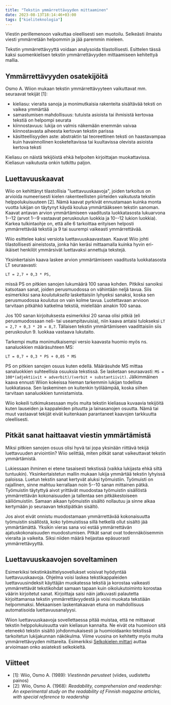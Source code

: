 ```yaml
---
title: "Tekstin ymmärrettävyyden mittaaminen"
date: 2023-08-13T18:14:46+03:00
tags: ["kieliteknologia"]
---
```


Viestin perillemenoon vaikuttaa oleellisesti sen muotoilu. Selkeästi ilmaistu viesti ymmärretään helpommin ja jää paremmin mieleen.

Tekstin ymmärrettävyyttä voidaan analysoida tilastollisesti. Esittelen tässä kaksi suomenkielisen tekstin ymmärrettävyyden mittaamiseen kehitettyä mallia.

## Ymmärrettävyyden osatekijöitä

Osmo A. Wiion mukaan tekstin ymmärrettävyyteen vaikuttavat mm. seuraavat tekijät \[1\]:
* kieliasu: vieraita sanoja ja monimutkaisia rakenteita sisältävää teksti on vaikea ymmärtää
* samastumisen mahdollisuus: tutuista asioista tai ihmisistä kertovaa tekstiä on helpompi seurata
* kiinnostavuus: lukija on valmis näkemään enemmän vaivaa kiinnostavasta aiheesta kertovan tekstin parissa
* käsitteellisyyden aste: abstraktin tai teoreettinen teksti on haastavampaa kuin havainnollinen kosketeltavissa tai kuultavissa olevista asioista kertova teksti

Kieliasu on näistä tekijöistä ehkä helpoiten kirjoittajan muokattavissa. Kieliasun vaikutusta onkin tutkittu paljon.

## Luettavuuskaavat

Wiio on kehittänyt tilastollisia "luettavuuskaavoja", joiden tarkoitus on arvioida numeerisesti kielen rakenteellisten piirteiden vaikutusta tekstin helppolukuisuuteen \[2\]. Nämä kaavat pyrkivät ennustamaan kuinka monta vuotta lukijan on täytynyt käydä koulua ymmärtääkseen tekstin sanoman. Kaavat antavan arvion ymmärtämiseen vaaditusta luokkatasosta lukuarvona 1--12 (arvot 1--9 vastaavat peruskoulun luokkia ja 10--12 lukion luokkia). Karkea tulkintaohje on, että alle 6 tarkoittaa erityisen helposti ymmärrettävää tekstiä ja 9 tai suurempi vaikeasti ymmärrettävää.

Wiio esittelee kaksi versiota luettavuuskaavastaan. Kaavat Wiio johti tilastollisesti aineistosta, jonka hän keräsi mittaamalla kuinka hyvin eri-ikäiset henkilöt ymmärsivät luettavaksi annettuja tekstejä.

Yksinkertaisin kaava laskee arvion ymmärtämiseen vaaditusta luokkatasosta LT seuraavasti:

```
LT = 2,7 + 0,3 * PS,
```

missä PS on pitkien sanojen lukumäärä 100 sanaa kohden. Pitkiksi sanoiksi katsotaan sanat, joiden perusmuodossa on vähintään neljä tavua. Siis esimerkiksi sana *koulutuksella* laskettaisiin lyhyeksi sanaksi, koska sen perusmuodossa *koulutus* on vain kolme tavua. Luotettavaan arvioon tarvitaan pitkähkö katkelma tekstiä, mielellään ainakin 100 sanaa.

Jos 100 sanan kirjoituksesta esimerkiksi 20 sanaa olisi pitkiä (eli perusmuodossaan neli- tai useampitavuisia), niin kaava antaisi tulokseksi `LT = 2,7 + 0,3 * 20 = 8,7`. Tällaisen tekstin ymmärtämiseen vaadittaisiin siis peruskoulun 9. luokkaa vastaava lukutaito.

Tarkempi mutta monimutkaisempi versio kaavasta huomio myös ns. sanaluokkien määräsuhteen MS:

```
LT = 0,7 + 0,3 * PS + 0,05 * MS
```

PS on pitkien sanojen osuus kuten edellä. Määräsuhde MS mittaa sanaluokkien suhteellisia osuuksia tekstissä. Se lasketaan seuraavasti: `MS = 100*(adjektiivit + adverbit)/(verbit + substantiivit)`. Jälkimmäinen kaava ennusti Wiion kokeissa hieman tarkemmin lukijan todellista luokkatasoa. Sen laskeminen on kuitenkin työläämpää, koska siihen tarvitaan sanaluokkien tunnistamista.

Wiio kokeili tutkimuksessaan myös muita tekstin kieliasua kuvaavia tekijöitä kuten lauseiden ja kappaleiden pituutta ja lainasanojen osuutta. Nämä tai muut vastaavat tekijät eivät kuitenkaan parantaneet kaavojen tarkkuutta oleellisesti.

## Pitkät sanat haittaavat viestin ymmärtämistä

Miksi pitkien sanojen osuus olisi hyvä tai jopa yksinään riittävä tekijä luettavuuden arviointiin? Wiio selittää, miten pitkät sanat vaikeuttavat tekstin ymmärtämistä.

Lukiessaan ihminen ei etene tasaisesti tekstissä (vaikka lukijasta ehkä siltä tuntuukin). Yksinkertaistetun mallin mukaan lukija ymmärtää tekstin lyhyissä paloissa. Luetun tekstin sanat kertyvät aluksi työmuistiin. Työmuisti on rajallinen, sinne mahtuu kerrallaan noin 5--10 sanan mittainen pätkä. Työmuistin täytyttyä aivot yrittävät muodostaa työmuistin sisällöstä ymmärrettävän kokonaisuuden ja tallentaa sen pitkäkestoiseen säiliömuistiin. Samaan aikaan työmuistin sisältö nollautuu ja sinne alkaa kertymään jo seuraavan tekstipätkän sisältö.

Jos aivot eivät onnistu muodostamaan ymmärrettävää kokonaisuutta työmuistin sisällöstä, koko työmuistissa sillä hetkellä ollut sisältö jää ymmärtämättä. Yksikin vieras sana voi estää ymmärrettävän ajatuskokonaisuuden muodostumisen. Pitkät sanat ovat todennäköisemmin vieraita ja vaikeita. Siksi niiden määrä heijastaa epäsuorasti ymmärrettävyyttä.

## Luettavuuskaavojen soveltaminen

Esimerkiksi tekstinkäsittelysovellukset voisivat hyödyntää luettavuuskaavoja. Ohjelma voisi laskea tekstikappaleiden luettavuusindeksit käyttäjän muokatessa tekstiä ja korostaa vaikeasti ymmärrettävät tekstikohdat samaan tapaan kuin oikolukutoiminto korostaa väärin kirjoitetut sanat. Kirjoittaja saisi näin jatkuvasti palautetta kirjoittamansa tekstin ymmärrettävyydestä ja voisi muokata tekstiään helpommaksi. Mekaanisen laskentakaavan etuna on mahdollisuus automatisoida luettavuusanalyysi.

Wiion luettavuuskaavoja sovellettaessa pitää muistaa, että ne mittaavat tekstin helppolukuisuutta vain kieliasun kannalta. Ne eivät ota huomioon sitä eteneekö tekstin sisältö johdonmukaisesti ja huomioidaanko tekstissä tarkoitetun lukijakunnan näkökulma. Viime vuosina on kehitetty myös muita ymmärrettävyyden mittareita. Esimerkiksi [Selkokielen mittari](https://selkokeskus.fi/selkokieli/selkokielen-mittari/) auttaa arvioimaan onko asiateksti selkokieltä.

## Viitteet

* \[1\]: Wiio, Osmo A. (1989): *Viestinnän perusteet* (viides, uudistettu painos)
* \[2\]: Wiio, Osmo A. (1968): *Readability, comprehension and readership: An experimental study on the readability of Finnish magazine articles, with special reference to readership*
